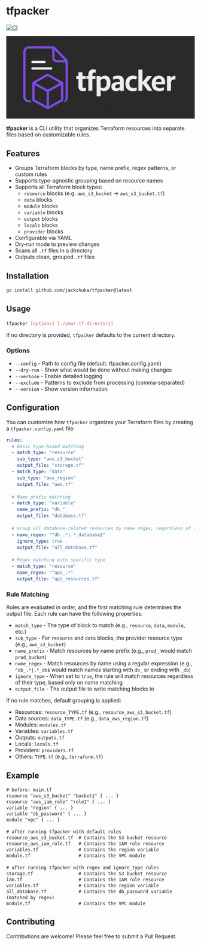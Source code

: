 # tfpacker
[![CI](https://github.com/jackchuka/tfpacker/actions/workflows/ci.yml/badge.svg)](https://github.com/jackchuka/tfpacker/actions/workflows/ci.yml)

![logo](./assets/image.png)

**tfpacker** is a CLI utility that organizes Terraform resources into separate files based on customizable rules.

## Features

- Groups Terraform blocks by type, name prefix, regex patterns, or custom rules
- Supports type-agnostic grouping based on resource names
- Supports all Terraform block types:
  - `resource` blocks (e.g. `aws_s3_bucket` → `aws_s3_bucket.tf`)
  - `data` blocks
  - `module` blocks
  - `variable` blocks
  - `output` blocks
  - `locals` blocks
  - `provider` blocks
- Configurable via YAML
- Dry-run mode to preview changes
- Scans all `.tf` files in a directory
- Outputs clean, grouped `.tf` files

## Installation

```bash
go install github.com/jackchuka/tfpacker@latest
```

## Usage

```bash
tfpacker [options] [./your-tf-directory]
```

If no directory is provided, `tfpacker` defaults to the current directory.

### Options

- `--config` - Path to config file (default: tfpacker.config.yaml)
- `--dry-run` - Show what would be done without making changes
- `--verbose` - Enable detailed logging
- `--exclude` - Patterns to exclude from processing (comma-separated)
- `--version` - Show version information

## Configuration

You can customize how `tfpacker` organizes your Terraform files by creating a `tfpacker.config.yaml` file:

```yaml
rules:
  # Basic type-based matching
  - match_type: "resource"
    sub_type: "aws_s3_bucket"
    output_file: "storage.tf"
  - match_type: "data"
    sub_type: "aws_region"
    output_file: "aws.tf"
  
  # Name prefix matching
  - match_type: "variable"
    name_prefix: "db_"
    output_file: "database.tf"
  
  # Group all database-related resources by name regex, regardless of type
  - name_regex: "^db_.*|.*_database$"
    ignore_type: true
    output_file: "all_database.tf"
    
  # Regex matching with specific type
  - match_type: "resource"
    name_regex: "^api_.*"
    output_file: "api_resources.tf"
```

### Rule Matching

Rules are evaluated in order, and the first matching rule determines the output file. Each rule can have the following properties:

- `match_type` - The type of block to match (e.g., `resource`, `data`, `module`, etc.)
- `sub_type` - For `resource` and `data` blocks, the provider resource type (e.g., `aws_s3_bucket`)
- `name_prefix` - Match resources by name prefix (e.g., `prod_` would match `prod_bucket`)
- `name_regex` - Match resources by name using a regular expression (e.g., `^db_.*|.*_db$` would match names starting with `db_` or ending with `_db`)
- `ignore_type` - When set to `true`, the rule will match resources regardless of their type, based only on name matching
- `output_file` - The output file to write matching blocks to

If no rule matches, default grouping is applied:

- Resources: `resource_TYPE.tf` (e.g., `resource_aws_s3_bucket.tf`)
- Data sources: `data_TYPE.tf` (e.g., `data_aws_region.tf`)
- Modules: `modules.tf`
- Variables: `variables.tf`
- Outputs: `outputs.tf`
- Locals: `locals.tf`
- Providers: `providers.tf`
- Others: `TYPE.tf` (e.g., `terraform.tf`)

## Example

```hcl
# before: main.tf
resource "aws_s3_bucket" "bucket1" { ... }
resource "aws_iam_role" "role1" { ... }
variable "region" { ... }
variable "db_password" { ... }
module "vpc" { ... }

# after running tfpacker with default rules
resource_aws_s3_bucket.tf  # Contains the S3 bucket resource
resource_aws_iam_role.tf   # Contains the IAM role resource
variables.tf               # Contains the region variable
module.tf                  # Contains the VPC module

# after running tfpacker with regex and ignore_type rules
storage.tf                 # Contains the S3 bucket resource
iam.tf                     # Contains the IAM role resource
variables.tf               # Contains the region variable
all_database.tf            # Contains the db_password variable (matched by regex)
module.tf                  # Contains the VPC module
```

## Contributing

Contributions are welcome! Please feel free to submit a Pull Request.
